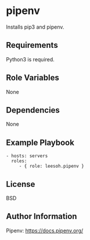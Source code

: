 pipenv
=========

Installs pip3 and pipenv.

Requirements
------------

Python3 is required.

Role Variables
--------------

None

Dependencies
------------

None

Example Playbook
----------------

    - hosts: servers
      roles:
         - { role: leesoh.pipenv }

License
-------

BSD

Author Information
------------------

Pipenv: https://docs.pipenv.org/
